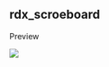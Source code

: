 ## rdx_scroeboard

<p>Preview</p>
 <img src="https://cdn.discordapp.com/attachments/686807996420063232/1040618300071227472/68747470733a2f2f63646e2e646973636f72646170702e636f6d2f6174746163686d656e74732f3733343536353036383033373136313033302f313033303737333832363435333234353938332f756e6b6e6f776e2e706e67.png">
